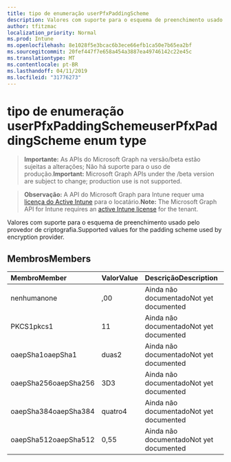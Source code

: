 ```yaml
---
title: tipo de enumeração userPfxPaddingScheme
description: Valores com suporte para o esquema de preenchimento usado pelo provedor de criptografia.
author: tfitzmac
localization_priority: Normal
ms.prod: Intune
ms.openlocfilehash: 8e1028f5e3bcac6b3ece66efb1ca50e7b65ea2bf
ms.sourcegitcommit: 20fef447f7e658a454a3887ea49746142c22e45c
ms.translationtype: MT
ms.contentlocale: pt-BR
ms.lasthandoff: 04/11/2019
ms.locfileid: "31776273"
---
```

# <a name="userpfxpaddingscheme-enum-type"></a><span data-ttu-id="febe7-103">tipo de enumeração userPfxPaddingScheme</span><span class="sxs-lookup"><span data-stu-id="febe7-103">userPfxPaddingScheme enum type</span></span>

> <span data-ttu-id="febe7-104">**Importante:** As APIs do Microsoft Graph na versão/beta estão sujeitas a alterações; Não há suporte para o uso de produção.</span><span class="sxs-lookup"><span data-stu-id="febe7-104">**Important:** Microsoft Graph APIs under the /beta version are subject to change; production use is not supported.</span></span>

> <span data-ttu-id="febe7-105">**Observação:** A API do Microsoft Graph para Intune requer uma [licença do Active Intune](https://go.microsoft.com/fwlink/?linkid=839381) para o locatário.</span><span class="sxs-lookup"><span data-stu-id="febe7-105">**Note:** The Microsoft Graph API for Intune requires an [active Intune license](https://go.microsoft.com/fwlink/?linkid=839381) for the tenant.</span></span>

<span data-ttu-id="febe7-106">Valores com suporte para o esquema de preenchimento usado pelo provedor de criptografia.</span><span class="sxs-lookup"><span data-stu-id="febe7-106">Supported values for the padding scheme used by encryption provider.</span></span>

## <a name="members"></a><span data-ttu-id="febe7-107">Membros</span><span class="sxs-lookup"><span data-stu-id="febe7-107">Members</span></span>
|<span data-ttu-id="febe7-108">Membro</span><span class="sxs-lookup"><span data-stu-id="febe7-108">Member</span></span>|<span data-ttu-id="febe7-109">Valor</span><span class="sxs-lookup"><span data-stu-id="febe7-109">Value</span></span>|<span data-ttu-id="febe7-110">Descrição</span><span class="sxs-lookup"><span data-stu-id="febe7-110">Description</span></span>|
|:---|:---|:---|
|<span data-ttu-id="febe7-111">nenhuma</span><span class="sxs-lookup"><span data-stu-id="febe7-111">none</span></span>|<span data-ttu-id="febe7-112">,0</span><span class="sxs-lookup"><span data-stu-id="febe7-112">0</span></span>|<span data-ttu-id="febe7-113">Ainda não documentado</span><span class="sxs-lookup"><span data-stu-id="febe7-113">Not yet documented</span></span>|
|<span data-ttu-id="febe7-114">PKCS1</span><span class="sxs-lookup"><span data-stu-id="febe7-114">pkcs1</span></span>|<span data-ttu-id="febe7-115">1</span><span class="sxs-lookup"><span data-stu-id="febe7-115">1</span></span>|<span data-ttu-id="febe7-116">Ainda não documentado</span><span class="sxs-lookup"><span data-stu-id="febe7-116">Not yet documented</span></span>|
|<span data-ttu-id="febe7-117">oaepSha1</span><span class="sxs-lookup"><span data-stu-id="febe7-117">oaepSha1</span></span>|<span data-ttu-id="febe7-118">duas</span><span class="sxs-lookup"><span data-stu-id="febe7-118">2</span></span>|<span data-ttu-id="febe7-119">Ainda não documentado</span><span class="sxs-lookup"><span data-stu-id="febe7-119">Not yet documented</span></span>|
|<span data-ttu-id="febe7-120">oaepSha256</span><span class="sxs-lookup"><span data-stu-id="febe7-120">oaepSha256</span></span>|<span data-ttu-id="febe7-121">3D</span><span class="sxs-lookup"><span data-stu-id="febe7-121">3</span></span>|<span data-ttu-id="febe7-122">Ainda não documentado</span><span class="sxs-lookup"><span data-stu-id="febe7-122">Not yet documented</span></span>|
|<span data-ttu-id="febe7-123">oaepSha384</span><span class="sxs-lookup"><span data-stu-id="febe7-123">oaepSha384</span></span>|<span data-ttu-id="febe7-124">quatro</span><span class="sxs-lookup"><span data-stu-id="febe7-124">4</span></span>|<span data-ttu-id="febe7-125">Ainda não documentado</span><span class="sxs-lookup"><span data-stu-id="febe7-125">Not yet documented</span></span>|
|<span data-ttu-id="febe7-126">oaepSha512</span><span class="sxs-lookup"><span data-stu-id="febe7-126">oaepSha512</span></span>|<span data-ttu-id="febe7-127">0,5</span><span class="sxs-lookup"><span data-stu-id="febe7-127">5</span></span>|<span data-ttu-id="febe7-128">Ainda não documentado</span><span class="sxs-lookup"><span data-stu-id="febe7-128">Not yet documented</span></span>|



